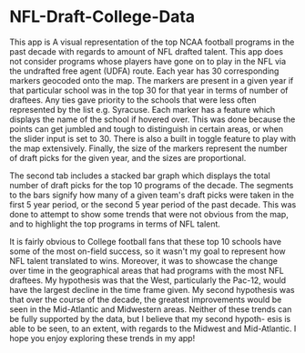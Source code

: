 # NFL-Draft-College-Data

  This app is A visual representation of the top NCAA football programs in the past decade with regards to amount of NFL drafted 
talent. This app does not consider programs whose players have gone on to play in the NFL via the undrafted free agent (UDFA) route.
Each year has 30 corresponding markers geocoded onto the map.  The markers are present in a given year if that particular school was
in the top 30 for that year in terms of number of draftees.  Any ties gave priority to the schools that were less often represented
by the list e.g. Syracuse.  Each marker has a feature which displays the name of the school if hovered over.  This was done because
the points can get jumbled and tough to distinguish in certain areas, or when the slider input is set to 30.  There is also a built
in toggle feature to play with the map extensively.  Finally, the size of the markers represent the number of draft picks for the 
given year, and the sizes are proportional. 

  The second tab includes a stacked bar graph which displays the total number of draft picks for the top 10 programs of the decade.
The segments to the bars signify how many of a given team's draft picks were taken in the first 5 year period, or the second 5 year
period of the past decade.  This was done to attempt to show some trends that were not obvious from the map, and to highlight the 
top programs in terms of NFL talent.  

  It is fairly obvious to College football fans that these top 10 schools have some of the most on-field success, so it wasn't my 
goal to represent how NFL talent translated to wins.  Moreover, it was to showcase the change over time in the geographical areas that
had programs with the most NFL draftees.  My hypothesis was that the West, particularly the Pac-12, would have the largest decline in
the time frame given.  My second hypothesis was that over the course of the decade, the greatest improvements would be seen in the
Mid-Atlantic and Midwestern areas.  Neither of these trends can be fully supported by the data, but I believe that my second hypoth-
esis is able to be seen, to an extent, with regards to the Midwest and Mid-Atlantic.  I hope you enjoy exploring these trends in my
app!

